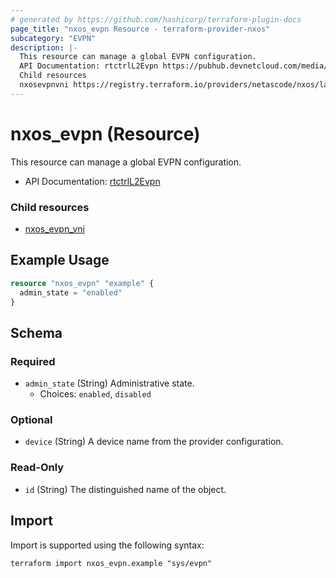 ```yaml
---
# generated by https://github.com/hashicorp/terraform-plugin-docs
page_title: "nxos_evpn Resource - terraform-provider-nxos"
subcategory: "EVPN"
description: |-
  This resource can manage a global EVPN configuration.
  API Documentation: rtctrlL2Evpn https://pubhub.devnetcloud.com/media/dme-docs-10-2-2/docs/Routing%20and%20Forwarding/rtctrl:L2Evpn/
  Child resources
  nxosevpnvni https://registry.terraform.io/providers/netascode/nxos/latest/docs/resources/evpn_vni
---
```


# nxos_evpn (Resource)

This resource can manage a global EVPN configuration.

- API Documentation: [rtctrlL2Evpn](https://pubhub.devnetcloud.com/media/dme-docs-10-2-2/docs/Routing%20and%20Forwarding/rtctrl:L2Evpn/)

### Child resources

- [nxos_evpn_vni](https://registry.terraform.io/providers/netascode/nxos/latest/docs/resources/evpn_vni)

## Example Usage

```terraform
resource "nxos_evpn" "example" {
  admin_state = "enabled"
}
```

<!-- schema generated by tfplugindocs -->
## Schema

### Required

- `admin_state` (String) Administrative state.
  - Choices: `enabled`, `disabled`

### Optional

- `device` (String) A device name from the provider configuration.

### Read-Only

- `id` (String) The distinguished name of the object.

## Import

Import is supported using the following syntax:

```shell
terraform import nxos_evpn.example "sys/evpn"
```
